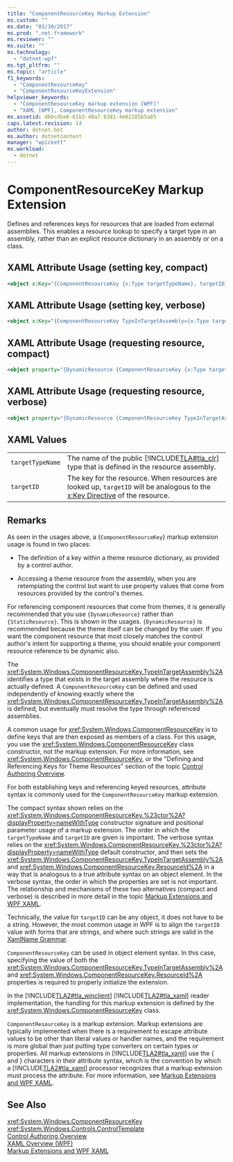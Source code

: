 ```yaml
---
title: "ComponentResourceKey Markup Extension"
ms.custom: ""
ms.date: "03/30/2017"
ms.prod: ".net-framework"
ms.reviewer: ""
ms.suite: ""
ms.technology: 
  - "dotnet-wpf"
ms.tgt_pltfrm: ""
ms.topic: "article"
f1_keywords: 
  - "ComponentResourceKey"
  - "ComponentResourceKeyExtension"
helpviewer_keywords: 
  - "ComponentResourceKey markup extension [WPF]"
  - "XAML [WPF], ComponentResourceKey markup extension"
ms.assetid: d6bcdbe6-61b3-40a7-b381-4e02185b5a85
caps.latest.revision: 14
author: dotnet-bot
ms.author: dotnetcontent
manager: "wpickett"
ms.workload: 
  - dotnet
---
```

# ComponentResourceKey Markup Extension
Defines and references keys for resources that are loaded from external assemblies. This enables a resource lookup to specify a target type in an assembly, rather than an explicit resource dictionary in an assembly or on a class.  
  
## XAML Attribute Usage (setting key, compact)  
  
```xml  
<object x:Key="{ComponentResourceKey {x:Type targetTypeName}, targetID}" .../>  
```  
  
## XAML Attribute Usage (setting key, verbose)  
  
```xml  
<object x:Key="{ComponentResourceKey TypeInTargetAssembly={x:Type targetTypeName}, ResourceID=targetID}" .../>  
```  
  
## XAML Attribute Usage (requesting resource, compact)  
  
```xml  
<object property="{DynamicResource {ComponentResourceKey {x:Type targetTypeName}, targetID}}" .../>  
```  
  
## XAML Attribute Usage (requesting resource, verbose)  
  
```xml  
<object property="{DynamicResource {ComponentResourceKey TypeInTargetAssembly={x:Type targetTypeName}, ResourceID=targetID}}" .../>  
```  
  
## XAML Values  
  
|||  
|-|-|  
|`targetTypeName`|The name of the public [!INCLUDE[TLA#tla_clr](../../../../includes/tlasharptla-clr-md.md)] type that is defined in the resource assembly.|  
|`targetID`|The key for the resource. When resources are looked up, `targetID` will be analogous to the [x:Key Directive](../../../../docs/framework/xaml-services/x-key-directive.md) of the resource.|  
  
## Remarks  
 As seen in the usages above, a {`ComponentResourceKey`} markup extension usage is found in two places:  
  
-   The definition of a key within a theme resource dictionary, as provided by a control author.  
  
-   Accessing a theme resource from the assembly, when you are retemplating the control but want to use property values that come from resources provided by the control's themes.  
  
 For referencing component resources that come from themes, it is generally recommended that you use `{DynamicResource}` rather than `{StaticResource}`. This is shown in the usages. `{DynamicResource}` is recommended because the theme itself can be changed by the user. If you want the component resource that most closely matches the control author's intent for supporting a theme, you should enable your component resource reference to be dynamic also.  
  
 The <xref:System.Windows.ComponentResourceKey.TypeInTargetAssembly%2A> identifies a type that exists in the target assembly where the resource is actually defined. A `ComponentResourceKey` can be defined and used independently of knowing exactly where the <xref:System.Windows.ComponentResourceKey.TypeInTargetAssembly%2A> is defined, but eventually must resolve the type through referenced assemblies.  
  
 A common usage for <xref:System.Windows.ComponentResourceKey> is to define keys that are then exposed as members of a class. For this usage, you use the <xref:System.Windows.ComponentResourceKey> class constructor, not the markup extension. For more information, see <xref:System.Windows.ComponentResourceKey>, or the "Defining and Referencing Keys for Theme Resources" section of the topic [Control Authoring Overview](../../../../docs/framework/wpf/controls/control-authoring-overview.md).  
  
 For both establishing keys and referencing keyed resources, attribute syntax is commonly used for the `ComponentResourceKey` markup extension.  
  
 The compact syntax shown relies on the <xref:System.Windows.ComponentResourceKey.%23ctor%2A?displayProperty=nameWithType> constructor signature and positional parameter usage of a markup extension. The order in which the `targetTypeName` and `targetID` are given is important. The verbose syntax relies on the <xref:System.Windows.ComponentResourceKey.%23ctor%2A?displayProperty=nameWithType> default constructor, and then sets the <xref:System.Windows.ComponentResourceKey.TypeInTargetAssembly%2A> and <xref:System.Windows.ComponentResourceKey.ResourceId%2A> in a way that is analogous to a true attribute syntax on an object element. In the verbose syntax, the order in which the properties are set is not important. The relationship and mechanisms of these two alternatives (compact and verbose) is described in more detail in the topic [Markup Extensions and WPF XAML](../../../../docs/framework/wpf/advanced/markup-extensions-and-wpf-xaml.md).  
  
 Technically, the value for `targetID` can be any object, it does not have to be a string. However, the most common usage in WPF is to align the `targetID` value with forms that are strings, and where such strings are valid in the [XamlName Grammar](../../../../docs/framework/xaml-services/xamlname-grammar.md).  
  
 `ComponentResourceKey` can be used in object element syntax. In this case, specifying the value of both the <xref:System.Windows.ComponentResourceKey.TypeInTargetAssembly%2A> and <xref:System.Windows.ComponentResourceKey.ResourceId%2A> properties is required to properly initialize the extension.  
  
 In the [!INCLUDE[TLA2#tla_winclient](../../../../includes/tla2sharptla-winclient-md.md)] [!INCLUDE[TLA2#tla_xaml](../../../../includes/tla2sharptla-xaml-md.md)] reader implementation, the handling for this markup extension is defined by the <xref:System.Windows.ComponentResourceKey> class.  
  
 `ComponentResourceKey` is a markup extension. Markup extensions are typically implemented when there is a requirement to escape attribute values to be other than literal values or handler names, and the requirement is more global than just putting type converters on certain types or properties. All markup extensions in [!INCLUDE[TLA2#tla_xaml](../../../../includes/tla2sharptla-xaml-md.md)] use the { and } characters in their attribute syntax, which is the convention by which a [!INCLUDE[TLA2#tla_xaml](../../../../includes/tla2sharptla-xaml-md.md)] processor recognizes that a markup extension must process the attribute. For more information, see [Markup Extensions and WPF XAML](../../../../docs/framework/wpf/advanced/markup-extensions-and-wpf-xaml.md).  
  
## See Also  
 <xref:System.Windows.ComponentResourceKey>  
 <xref:System.Windows.Controls.ControlTemplate>  
 [Control Authoring Overview](../../../../docs/framework/wpf/controls/control-authoring-overview.md)  
 [XAML Overview (WPF)](../../../../docs/framework/wpf/advanced/xaml-overview-wpf.md)  
 [Markup Extensions and WPF XAML](../../../../docs/framework/wpf/advanced/markup-extensions-and-wpf-xaml.md)

